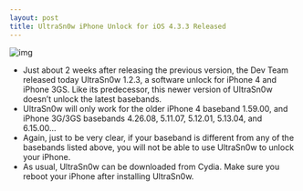 ```yaml
---
layout: post
title: UltraSn0w iPhone Unlock for iOS 4.3.3 Released
---
```

![img](http://media.idownloadblog.com/wp-content/uploads/2011/05/ultrasn0w-1.2.3.png)
* Just about 2 weeks after releasing the previous version, the Dev Team released today UltraSn0w 1.2.3, a software unlock for iPhone 4 and iPhone 3GS. Like its predecessor, this newer version of UltraSn0w doesn’t unlock the latest basebands.
* UltraSn0w will only work for the older iPhone 4 baseband 1.59.00, and iPhone 3G/3GS basebands 4.26.08, 5.11.07, 5.12.01, 5.13.04, and 6.15.00…
* Again, just to be very clear, if your baseband is different from any of the basebands listed above, you will not be able to use UltraSn0w to unlock your iPhone.
* As usual, UltraSn0w can be downloaded from Cydia. Make sure you reboot your iPhone after installing UltraSn0w.

